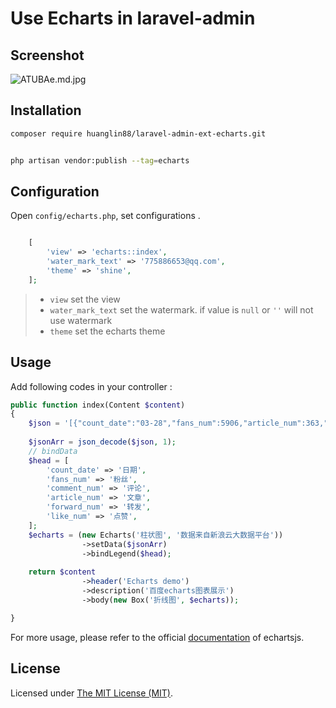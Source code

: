 Use Echarts in laravel-admin
======

## Screenshot

![ATUBAe.md.jpg](https://s2.ax1x.com/2019/04/10/ATUBAe.jpg)
## Installation

```bash
composer require huanglin88/laravel-admin-ext-echarts.git


php artisan vendor:publish --tag=echarts
```

## Configuration

Open `config/echarts.php`, set configurations .

```php

    [
        'view' => 'echarts::index',
        'water_mark_text' => '775886653@qq.com',
        'theme' => 'shine',
    ];

```

> * `view` set the view
> * `water_mark_text` set the watermark. if value is `null` or `''` will not use watermark
> * `theme` set the echarts theme

## Usage

Add following codes in your controller :
```php
public function index(Content $content)
{
	$json = '[{"count_date":"03-28","fans_num":5906,"article_num":363,"forward_num":27928,"comment_num":9123,"like_num":35632},{"count_date":"03-29","fans_num":9565,"article_num":361,"forward_num":16755,"comment_num":7193,"like_num":36540}]';
	
	$jsonArr = json_decode($json, 1);
	// bindData
	$head = [
	    'count_date' => '日期',
	    'fans_num' => '粉丝',
	    'comment_num' => '评论',
	    'article_num' => '文章',
	    'forward_num' => '转发',
	    'like_num' => '点赞',
	];
	$echarts = (new Echarts('柱状图', '数据来自新浪云大数据平台'))
	            ->setData($jsonArr)
	            ->bindLegend($head);
	            
	return $content
	            ->header('Echarts demo')
	            ->description('百度echarts图表展示')
	            ->body(new Box('折线图', $echarts));

}
```


For more usage, please refer to the official [documentation](https://www.echartsjs.com/tutorial.html) of echartsjs.


License
------------
Licensed under [The MIT License (MIT)](LICENSE).
